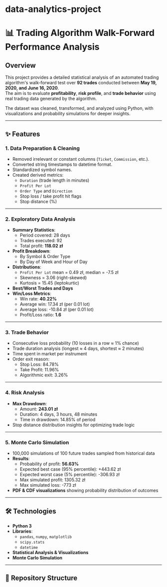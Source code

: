 # data-analytics-project
# 📊 Trading Algorithm Walk-Forward Performance Analysis

## Overview
This project provides a detailed statistical analysis of an automated trading algorithm's walk-forward test over **92 trades** conducted between **May 19, 2020, and June 16, 2020**.  
The aim is to evaluate **profitability**, **risk profile**, and **trade behavior** using real trading data generated by the algorithm.

The dataset was cleaned, transformed, and analyzed using Python, with visualizations and probability simulations for deeper insights.

---

## ✨ Features

### **1. Data Preparation & Cleaning**
- Removed irrelevant or constant columns (`Ticket`, `Commission`, etc.).
- Converted string timestamps to datetime format.
- Standardized symbol names.
- Created derived metrics:
  - `Duration` (trade length in minutes)
  - `Profit Per Lot`
  - `Order Type` and `Direction`
  - Stop loss / take profit hit flags
  - Stop distance (%)  

---

### **2. Exploratory Data Analysis**
- **Summary Statistics**:
  - Period covered: 28 days  
  - Trades executed: 92  
  - Total profit: **118.02 zł**
- **Profit Breakdown**:
  - By Symbol & Order Type
  - By Day of Week and Hour of Day
- **Distributions**:
  - `Profit Per Lot` mean = 0.49 zł, median = -7.5 zł
  - Skewness = 3.06 (right-skewed)
  - Kurtosis = 15.45 (leptokurtic)
- **Best/Worst Trades and Days**
- **Win/Loss Metrics**:
  - Win rate: **40.22%**
  - Average win: 17.34 zł (per 0.01 lot)
  - Average loss: -10.84 zł (per 0.01 lot)
  - Profit/Loss ratio: **1.6**

---

### **3. Trade Behavior**
- Consecutive loss probability (10 losses in a row ≈ 1% chance)
- Trade duration analysis (longest ≈ 4 days, shortest ≈ 2 minutes)
- Time spent in market per instrument
- Order exit reason:  
  - Stop Loss: 84.78%  
  - Take Profit: 11.96%  
  - Algorithmic exit: 3.26%

---

### **4. Risk Analysis**
- **Max Drawdown**:
  - Amount: **243.01 zł**
  - Duration: 4 days, 3 hours, 48 minutes
  - Time in drawdown: 14.85% of period
- Stop distance distribution insights for optimizing trade logic

---

### **5. Monte Carlo Simulation**
- 100,000 simulations of 100 future trades sampled from historical data
- **Results**:
  - Probability of profit: **56.63%**
  - Expected best case (95% percentile): +443.62 zł
  - Expected worst case (5% percentile): -306.93 zł
  - Max simulated profit: 1305.32 zł
  - Max simulated loss: -773 zł
- **PDF & CDF visualizations** showing probability distribution of outcomes

---

## 🛠 Technologies
- **Python 3**
- **Libraries**:
  - `pandas`, `numpy`, `matplotlib`
  - `scipy.stats`
  - `datetime`
- **Statistical Analysis & Visualizations**
- **Monte Carlo Simulation**

---

## 📂 Repository Structure
